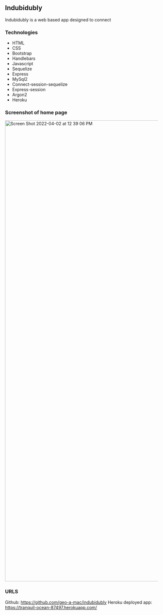 ## Indubidubly

Indubidubly is a web based app designed to connect 

### Technologies
- HTML
- CSS
- Bootstrap
- Handlebars
- Javascript
- Sequelize
- Express
- MySql2
- Connect-session-sequelize
- Express-session
- Argon2
- Heroku

### Screenshot of home page
<img width="1515" alt="Screen Shot 2022-04-02 at 12 39 06 PM" src="https://user-images.githubusercontent.com/36781549/161392630-5940edc2-8170-4cd1-8bce-da72d1e8351b.png">

### URLS
Github: https://github.com/geo-a-mac/indubidubly
Heroku deployed app: https://tranquil-ocean-87497.herokuapp.com/
